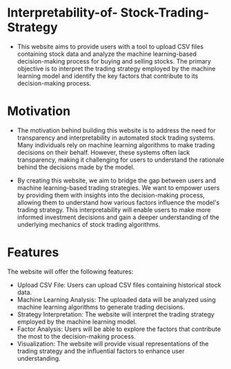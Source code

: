 # Interpretability-of- Stock-Trading-Strategy

- This website aims to provide users with a tool to upload CSV files containing stock data and analyze the machine learning-based decision-making process for buying and selling stocks. The primary objective is to interpret the trading strategy employed by the machine learning model and identify the key factors that contribute to its decision-making process.


# Motivation

- The motivation behind building this website is to address the need for transparency and interpretability in automated stock trading systems. Many individuals rely on machine learning algorithms to make trading decisions on their behalf. However, these systems often lack transparency, making it challenging for users to understand the rationale behind the decisions made by the model.

- By creating this website, we aim to bridge the gap between users and machine learning-based trading strategies. We want to empower users by providing them with insights into the decision-making process, allowing them to understand how various factors influence the model's trading strategy. This interpretability will enable users to make more informed investment decisions and gain a deeper understanding of the underlying mechanics of stock trading algorithms.

# Features
The website will offer the following features:
- Upload CSV File: Users can upload CSV files containing historical stock data.
- Machine Learning Analysis: The uploaded data will be analyzed using machine learning algorithms to generate trading decisions.
- Strategy Interpretation: The website will interpret the trading strategy employed by the machine learning model.
- Factor Analysis: Users will be able to explore the factors that contribute the most to the decision-making process.
- Visualization: The website will provide visual representations of the trading strategy and the influential factors to enhance user understanding.
